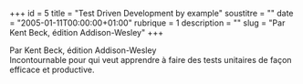 +++
id = 5
title = "Test Driven Development by example"
soustitre = ""
date = "2005-01-11T00:00:00+01:00"
rubrique = 1
description = ""
slug = "Par Kent Beck, édition Addison-Wesley"
+++

<div class="chapo">Par Kent Beck, édition Addison-Wesley</div>
Incontournable pour qui veut apprendre à faire des tests unitaires de façon efficace et productive.